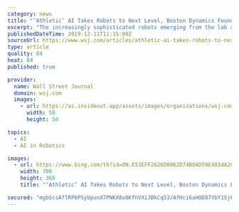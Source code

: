 ```yaml
---
category: news
title: "‘Athletic’ AI Takes Robots to Next Level, Boston Dynamics Founder Says"
excerpt: "The increasingly sophisticated robots emerging from the lab at Boston Dynamics reflect the company’s focus on “athletic” artificial intelligence, founder and Chief Executive Marc Raibert said."
publishedDateTime: 2019-12-11T11:15:00Z
sourceUrl: https://www.wsj.com/articles/athletic-ai-takes-robots-to-next-level-boston-dynamics-founder-says-11576060201
type: article
quality: 84
heat: 84
published: true

provider:
  name: Wall Street Journal
  domain: wsj.com
  images:
    - url: https://ai.insideout.app/assets/images/organizations/wsj.com-50x50.jpg
      width: 50
      height: 50

topics:
  - AI
  - AI in Robotics

images:
  - url: https://www.bing.com/th?id=ON.E53EFF2626D0062D74B0AD59E4034A26
    width: 700
    height: 366
    title: "‘Athletic’ AI Takes Robots to Next Level, Boston Dynamics Founder Says"

secured: "mgbScsAflRP6PSyUpunX7PNKX8o8KfhVXiJBkCq53/AfHci6aHOD87YbY1SjFrUR8OL/iJfQllwINBBTBG0UIchwhiWNden8PmIR48WBVmBA5xNTKgKlJmSGYUWY3AwDWADuLcdUgB+uwJJK2R4oIQN50dxvYi1Hyp+TrcM3sFdWRpUuLEl1s2ZPZ59dl4NSPCAa3JCfp1AamamYgavP7HeECU0Te9kLxnS1QEQo/BXkYcudbgZBqf4jpjV6ny+18ZB4JCtGOTn6SW3c2s9VtQ==;7CeJEN1zJeeAZlN2FO05ng=="
---
```


